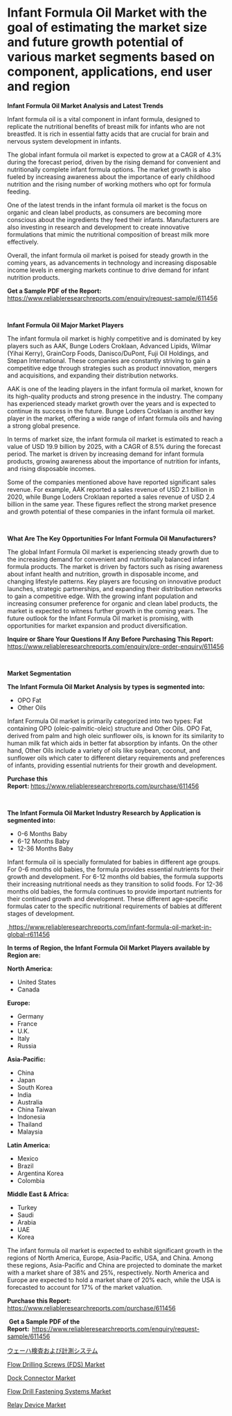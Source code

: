 <p><h1>Infant Formula Oil Market with the goal of estimating the market size and future growth potential of various market segments based on component, applications, end user and region</h1></p><p><strong>Infant Formula Oil Market Analysis and Latest Trends</strong></p>
<p><p>Infant formula oil is a vital component in infant formula, designed to replicate the nutritional benefits of breast milk for infants who are not breastfed. It is rich in essential fatty acids that are crucial for brain and nervous system development in infants.</p><p>The global infant formula oil market is expected to grow at a CAGR of 4.3% during the forecast period, driven by the rising demand for convenient and nutritionally complete infant formula options. The market growth is also fueled by increasing awareness about the importance of early childhood nutrition and the rising number of working mothers who opt for formula feeding.</p><p>One of the latest trends in the infant formula oil market is the focus on organic and clean label products, as consumers are becoming more conscious about the ingredients they feed their infants. Manufacturers are also investing in research and development to create innovative formulations that mimic the nutritional composition of breast milk more effectively.</p><p>Overall, the infant formula oil market is poised for steady growth in the coming years, as advancements in technology and increasing disposable income levels in emerging markets continue to drive demand for infant nutrition products.</p></p>
<p><strong>Get a Sample PDF of the Report:&nbsp;</strong> <a href="https://www.reliableresearchreports.com/enquiry/request-sample/611456">https://www.reliableresearchreports.com/enquiry/request-sample/611456</a></p>
<p>&nbsp;</p>
<p><strong>Infant Formula Oil Major Market Players</strong></p>
<p><p>The infant formula oil market is highly competitive and is dominated by key players such as AAK, Bunge Loders Croklaan, Advanced Lipids, Wilmar (Yihai Kerry), GrainCorp Foods, Danisco/DuPont, Fuji Oil Holdings, and Stepan International. These companies are constantly striving to gain a competitive edge through strategies such as product innovation, mergers and acquisitions, and expanding their distribution networks.</p><p>AAK is one of the leading players in the infant formula oil market, known for its high-quality products and strong presence in the industry. The company has experienced steady market growth over the years and is expected to continue its success in the future. Bunge Loders Croklaan is another key player in the market, offering a wide range of infant formula oils and having a strong global presence.</p><p>In terms of market size, the infant formula oil market is estimated to reach a value of USD 19.9 billion by 2025, with a CAGR of 8.5% during the forecast period. The market is driven by increasing demand for infant formula products, growing awareness about the importance of nutrition for infants, and rising disposable incomes.</p><p>Some of the companies mentioned above have reported significant sales revenue. For example, AAK reported a sales revenue of USD 2.1 billion in 2020, while Bunge Loders Croklaan reported a sales revenue of USD 2.4 billion in the same year. These figures reflect the strong market presence and growth potential of these companies in the infant formula oil market.</p></p>
<p>&nbsp;</p>
<p><strong>What Are The Key Opportunities For Infant Formula Oil Manufacturers?</strong></p>
<p><p>The global Infant Formula Oil market is experiencing steady growth due to the increasing demand for convenient and nutritionally balanced infant formula products. The market is driven by factors such as rising awareness about infant health and nutrition, growth in disposable income, and changing lifestyle patterns. Key players are focusing on innovative product launches, strategic partnerships, and expanding their distribution networks to gain a competitive edge. With the growing infant population and increasing consumer preference for organic and clean label products, the market is expected to witness further growth in the coming years. The future outlook for the Infant Formula Oil market is promising, with opportunities for market expansion and product diversification.</p></p>
<p><strong>Inquire or Share Your Questions If Any Before Purchasing This Report:</strong> <a href="https://www.reliableresearchreports.com/enquiry/pre-order-enquiry/611456">https://www.reliableresearchreports.com/enquiry/pre-order-enquiry/611456</a></p>
<p>&nbsp;</p>
<p><strong>Market Segmentation</strong></p>
<p><strong>The Infant Formula Oil Market Analysis by types is segmented into:</strong></p>
<p><ul><li>OPO Fat</li><li>Other Oils</li></ul></p>
<p><p>Infant Formula Oil market is primarily categorized into two types: Fat containing OPO (oleic-palmitic-oleic) structure and Other Oils. OPO Fat, derived from palm and high oleic sunflower oils, is known for its similarity to human milk fat which aids in better fat absorption by infants. On the other hand, Other Oils include a variety of oils like soybean, coconut, and sunflower oils which cater to different dietary requirements and preferences of infants, providing essential nutrients for their growth and development.</p></p>
<p><strong>Purchase this Report:&nbsp;</strong><a href="https://www.reliableresearchreports.com/purchase/611456">https://www.reliableresearchreports.com/purchase/611456</a></p>
<p>&nbsp;</p>
<p><strong>The Infant Formula Oil Market Industry Research by Application is segmented into:</strong></p>
<p><ul><li>0-6 Months Baby</li><li>6-12 Months Baby</li><li>12-36 Months Baby</li></ul></p>
<p><p>Infant formula oil is specially formulated for babies in different age groups. For 0-6 months old babies, the formula provides essential nutrients for their growth and development. For 6-12 months old babies, the formula supports their increasing nutritional needs as they transition to solid foods. For 12-36 months old babies, the formula continues to provide important nutrients for their continued growth and development. These different age-specific formulas cater to the specific nutritional requirements of babies at different stages of development.</p></p>
<p><a href="https://www.reliableresearchreports.com/infant-formula-oil-market-in-global-r611456">&nbsp;https://www.reliableresearchreports.com/infant-formula-oil-market-in-global-r611456</a></p>
<p><strong>In terms of Region, the Infant Formula Oil Market Players available by Region are:</strong></p>
<p>
    <p> <strong> North America: </strong>
        <ul>
            <li>United States</li>
            <li>Canada</li>
        </ul>
        </p> 
    <p> <strong> Europe: </strong>
        <ul>
            <li>Germany</li>
            <li>France</li>
            <li>U.K.</li>
            <li>Italy</li>
            <li>Russia</li>
        </ul>
        </p> 
    <p> <strong> Asia-Pacific: </strong>
        <ul>
            <li>China</li>
            <li>Japan</li>
            <li>South Korea</li>
            <li>India</li>
            <li>Australia</li>
            <li>China Taiwan</li>
            <li>Indonesia</li>
            <li>Thailand</li>
            <li>Malaysia</li>
        </ul>
        </p> 
    <p> <strong> Latin America: </strong>
        <ul>
            <li>Mexico</li>
            <li>Brazil</li>
            <li>Argentina Korea</li>
            <li>Colombia</li>
        </ul>
        </p> 
    <p> <strong> Middle East & Africa: </strong>
        <ul>
            <li>Turkey</li>
            <li>Saudi</li>
            <li>Arabia</li>
            <li>UAE</li>
            <li>Korea</li>
        </ul>
    </p>
    </p>
<p><p>The infant formula oil market is expected to exhibit significant growth in the regions of North America, Europe, Asia-Pacific, USA, and China. Among these regions, Asia-Pacific and China are projected to dominate the market with a market share of 38% and 25%, respectively. North America and Europe are expected to hold a market share of 20% each, while the USA is forecasted to account for 17% of the market valuation.</p></p>
<p><strong>Purchase this Report: </strong><a href="https://www.reliableresearchreports.com/purchase/611456">https://www.reliableresearchreports.com/purchase/611456</a></p>
<p>&nbsp;<strong>Get a Sample PDF of the Report:&nbsp;&nbsp;</strong><a href="https://www.reliableresearchreports.com/enquiry/request-sample/611456">https://www.reliableresearchreports.com/enquiry/request-sample/611456</a></p>
<p><strong></strong></p>
<p><p><a href="https://github.com/EthanMorar2011/Market-Research-Report-List-1/blob/main/924762097597.md">ウェーハ検査および計測システム</a></p><p><a href="https://github.com/AlysaLedner2023/Market-Research-Report-List-1/blob/main/flow-drilling-screws-fds-market.md">Flow Drilling Screws (FDS) Market</a></p><p><a href="https://issuu.com/reportprime-2/docs/dock-connector-market-size-2030.pptx">Dock Connector Market</a></p><p><a href="https://github.com/JermaineCrona2023/Market-Research-Report-List-1/blob/main/flow-drill-fastening-systems-market.md">Flow Drill Fastening Systems Market</a></p><p><a href="https://issuu.com/reportprime-2/docs/relay-device-market-size-2030.pptx">Relay Device Market</a></p></p>
